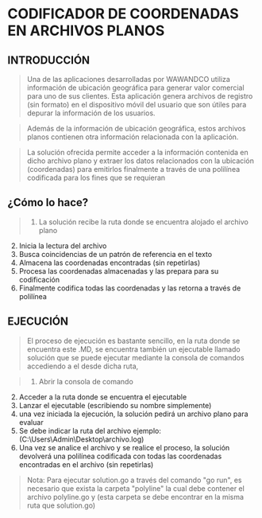 # CODIFICADOR DE COORDENADAS EN ARCHIVOS PLANOS

## INTRODUCCIÓN

> Una de las aplicaciones desarrolladas por WAWANDCO utiliza información de ubicación geográfica para generar valor comercial para uno de sus clientes. Esta aplicación genera archivos de registro (sin formato) en el dispositivo móvil del usuario que son útiles para depurar la información de los usuarios.

>Además de la información de ubicación geográfica, estos archivos planos contienen otra información relacionada con la aplicación.

>La solución ofrecida permite acceder a la información contenida en dicho archivo plano y extraer los datos relacionados con la ubicación (coordenadas) para emitirlos finalmente a través de una polilínea codificada para los fines que se requieran

## ¿Cómo lo hace?
>1.  La solución recibe la ruta donde se encuentra alojado el archivo plano
2.  Inicia la lectura del archivo
3. Busca coincidencias de un patrón de referencia en el texto
4. Almacena las coordenadas encontradas (sin repetirlas)
5. Procesa las coordenadas almacenadas y las prepara para su codificación
6. Finalmente codifica todas las coordenadas y las retorna a través de polilínea


## EJECUCIÓN

> El proceso de ejecución es bastante sencillo, en la ruta donde se encuentra este .MD, se encuentra también un ejecutable llamado solución que se puede ejecutar mediante la consola de comandos accediendo  a el desde dicha ruta,

>1. Abrir la consola de comando 
2. Acceder a la ruta donde se encuentra el ejecutable
3. Lanzar el ejecutable (escribiendo su nombre simplemente)
4. una vez iniciada la ejecución, la solución pedirá un archivo plano para evaluar
5. Se debe indicar la ruta del archivo ejemplo: (C:\Users\Admin\Desktop\archivo.log)
6. Una vez se analice el archivo y se realice el proceso, la solución devolverá una polilínea codificada con todas las coordenadas encontradas en el archivo (sin repetirlas)


>Nota: Para ejecutar solution.go a través del comando "go run", es necesario que exista la carpeta "polyline" la cual debe contener el archivo polyline.go y (esta carpeta se debe encontrar en la misma ruta que solution.go)

